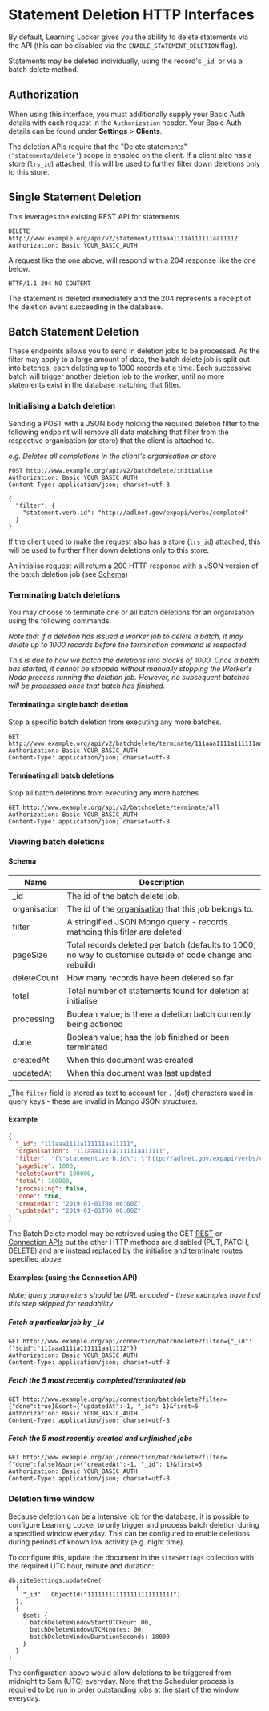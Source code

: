 # Statement Deletion HTTP Interfaces

By default, Learning Locker gives you the ability to delete statements via the API (this can be disabled via the `ENABLE_STATEMENT_DELETION` flag). 

Statements may be deleted individually, using the record's `_id`, or via a batch delete method.

## Authorization

When using this interface, you must additionally supply your Basic Auth details with each request in the `Authorization` header. Your Basic Auth details can be found under **Settings** > **Clients**. 

The deletion APIs require that the "Delete statements" (`'statements/delete'`) scope is enabled on the client. If a client also has a store (`lrs_id`) attached, this will be used to further filter down deletions only to this store.


## Single Statement Deletion

This leverages the existing REST API for statements.

```
DELETE http://www.example.org/api/v2/statement/111aaa1111a111111aa11112
Authorization: Basic YOUR_BASIC_AUTH
```

A request like the one above, will respond with a 204 response like the one below.

```
HTTP/1.1 204 NO CONTENT
```

The statement is deleted immediately and the 204 represents a receipt of the deletion event succeeding in the database.

## Batch Statement Deletion

These endpoints allows you to send in deletion jobs to be processed. As the filter may apply to a large amount of data, the batch delete job is split out into batches, each deleting up to 1000 records at a time. Each successive batch will trigger another deletion job to the worker, until no more statements exist in the database matching that filter.

### Initialising a batch deletion

Sending a POST with a JSON body holding the required deletion filter to the following endpoint will remove all data matching that filter from the respective organisation (or store) that the client is attached to.

_e.g. Deletes all completions in the client's organisation or store_

```
POST http://www.example.org/api/v2/batchdelete/initialise
Authorization: Basic YOUR_BASIC_AUTH
Content-Type: application/json; charset=utf-8

{
  "filter": {
    "statement.verb.id": "http://adlnet.gov/expapi/verbs/completed"
  }
}
```

If the client used to make the request also has a store (`lrs_id`) attached, this will be used to further filter down deletions only to this store.

An intialise request will return a 200 HTTP response with a JSON version of the batch deletion job (see [Schema](#schema))

### Terminating batch deletions

You may choose to terminate one or all batch deletions for an organisation using the following commands.

_Note that if a deletion has issued a worker job to delete a batch, it may delete up to 1000 records before the termination command is respected._

_This is due to how we batch the deletions into blocks of 1000. Once a batch has started, it cannot be stopped without manually stopping the Worker's Node process running the deletion job. However, no subsequent batches will be processed once that batch has finished._

#### Terminating a single batch deletion

Stop a specific batch deletion from executing any more batches.

```
GET http://www.example.org/api/v2/batchdelete/terminate/111aaa1111a111111aa11112
Authorization: Basic YOUR_BASIC_AUTH
Content-Type: application/json; charset=utf-8
```

#### Terminating all batch deletions

Stop all batch deletions from executing any more batches

```
GET http://www.example.org/api/v2/batchdelete/terminate/all
Authorization: Basic YOUR_BASIC_AUTH
Content-Type: application/json; charset=utf-8
```

### Viewing batch deletions

#### Schema

Name | Description 
--- | ---
_id | The id of the batch delete job.
organisation | The id of the [organisation](../http-organisations#schema) that this job belongs to.
filter | A stringified JSON Mongo query - records mathcing this fitler are deleted
pageSize | Total records deleted per batch (defaults to 1000, no way to customise outside of code change and rebuild)
deleteCount | How many records have been deleted so far
total | Total number of statements found for deletion at initialise
processing | Boolean value; is there a deletion batch currently being actioned
done | Boolean value; has the job finished or been terminated
createdAt | When this document was created
updatedAt | When this document was last updated

_The `filter` field is stored as text to account for `.` (dot) characters used in query keys - these are invalid in Mongo JSON structures. 


#### Example

```json
{
  "_id": "111aaa1111a111111aa11111",
  "organisation": "111aaa1111a111111aa11111",
  "filter": "{\"statement.verb.id\": \"http://adlnet.gov/expapi/verbs/completed\"}",
  "pageSize": 1000,
  "deleteCount": 100000,
  "total": 100000,
  "processing": false,
  "done": true,
  "createdAt": "2019-01-01T00:00:00Z",
  "updatedAt": "2019-01-01T00:00:00Z"
}
```

The Batch Delete model may be retrieved using the GET [REST](../http-rest) or [Connection APIs](../http-connection) but the other HTTP methods are disabled (PUT, PATCH, DELETE) and are instead replaced by the [initialise](#initialising-a-batch-deletion) and [terminate](#terminating-batch-deletions) routes specified above.

#### Examples: (using the Connection API)

_Note; query parameters should be URL encoded - these examples have had this step skipped for readability_

##### Fetch a particular job by `_id`

```
GET http://www.example.org/api/connection/batchdelete?filter={"_id":{"$oid":"111aaa1111a111111aa11112"}}
Authorization: Basic YOUR_BASIC_AUTH
Content-Type: application/json; charset=utf-8
```

##### Fetch the 5 most recently completed/terminated job
```
GET http://www.example.org/api/connection/batchdelete?filter={"done":true}&sort={"updatedAt":-1, "_id": 1}&first=5
Authorization: Basic YOUR_BASIC_AUTH
Content-Type: application/json; charset=utf-8
```

##### Fetch the 5 most recently created and unfinished jobs 
```
GET http://www.example.org/api/connection/batchdelete?filter={"done":false}&sort={"createdAt":-1, "_id": 1}&first=5
Authorization: Basic YOUR_BASIC_AUTH
Content-Type: application/json; charset=utf-8
```



### Deletion time window
Because deletion can be a intensive job for the database, it is possible to configure Learning Locker to only trigger and process batch deletion during a specified window everyday. This can be configured to enable deletions during periods of known low activity (e.g. night time).

To configure this, update the document in the `siteSettings` collection with the required UTC hour, minute and duration:

```mongo
db.siteSettings.updateOne(
  {
    "_id" : ObjectId("111111111111111111111111")
  },
  {
    $set: {
      batchDeleteWindowStartUTCHour: 00,
      batchDeleteWindowUTCMinutes: 00,
      batchDeleteWindowDurationSeconds: 18000
    }
  }
)
```

The configuration above would allow deletions to be triggered from midnight to 5am (UTC) everyday. Note that the Scheduler process is required to be run in order outstanding jobs at the start of the window everyday.
